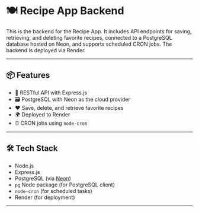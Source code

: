 # 🍽️ Recipe App Backend

This is the backend for the Recipe App. It includes API endpoints for saving, retrieving, and deleting favorite recipes, connected to a PostgreSQL database hosted on Neon, and supports scheduled CRON jobs. The backend is deployed via Render.

---

## 📦 Features

- 🔐 RESTful API with Express.js  
- 🗃️ PostgreSQL with Neon as the cloud provider  
- ❤️ Save, delete, and retrieve favorite recipes  
- 🌍 Deployed to Render  
- ⏰ CRON jobs using `node-cron`  

---

## 🛠️ Tech Stack

- Node.js  
- Express.js  
- PostgreSQL (via [Neon](https://neon.tech))  
- `pg` Node package (for PostgreSQL client)  
- `node-cron` (for scheduled tasks)  
- Render (for deployment)  

---

